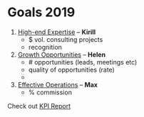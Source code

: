 # Goals 2019

1. [High-end Expertise](expertise.md) – **Kirill**
   * $ vol. consulting projects
   * recognition
2. [Growth Opportunities](opportunities.md) – **Helen**
   * \# opportunities \(leads, meetings etc\)
   * quality of opportunities \(rate\)
   * 
3. [Effective Operations](effective-operations.md) – **Max**
   * % commission

Check out [KPI Report](https://docs.google.com/spreadsheets/d/1epM2aFnLFn3F1SnzkvQrVUzJeFgByMQJ7bi5uj2TBbE/edit#gid=274159345)

